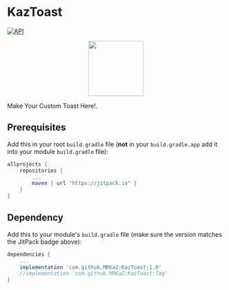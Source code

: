 # KazToast
[![API](https://img.shields.io/badge/API-14%2B-brightgreen.svg?style=flat)](https://android-arsenal.com/api?level=14)

<div align="center">
	<img src="https://i.imgur.com/H2jEq9x.png" width="128">
</div>

Make Your Custom Toast Here!.

## Prerequisites

Add this in your root `build.gradle` file (**not** in your `build.gradle.app` add it into your module `build.gradle` file):

```gradle
allprojects {
	repositories {
		...
		maven { url "https://jitpack.io" }
	}
}
```

## Dependency

Add this to your module's `build.gradle` file (make sure the version matches the JitPack badge above):

```gradle
dependencies {
	...
	implementation 'com.github.MRKaZ:KazToast:1.0'
	//implementation 'com.github.MRKaZ:KazToast:Tag'
}
```
